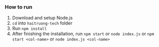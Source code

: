 ### How to run
1. Download and setup Node.js
2. `cd` into `haitruong-tech` folder
3. Run `npm install`
4. After finishing the installation, run `npm start` or `node index.js` or `npm start <col-name>` or `node index.js <col-name>`
